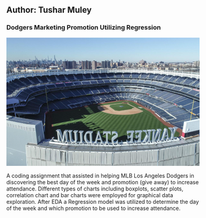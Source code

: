 ## Author: Tushar Muley

### **Dodgers Marketing Promotion Utilizing Regression**
<img src="baseball.png?raw=true"/>

A coding assignment that assisted in helping MLB Los Angeles Dodgers in discovering the best day of the week and promotion (give away) to increase attendance. Different types of charts including boxplots, scatter plots, correlation chart and bar charts were employed for graphical data exploration. After EDA a Regression model was utilized to determine the day of the week and which promotion to be used to increase attendance. <br>